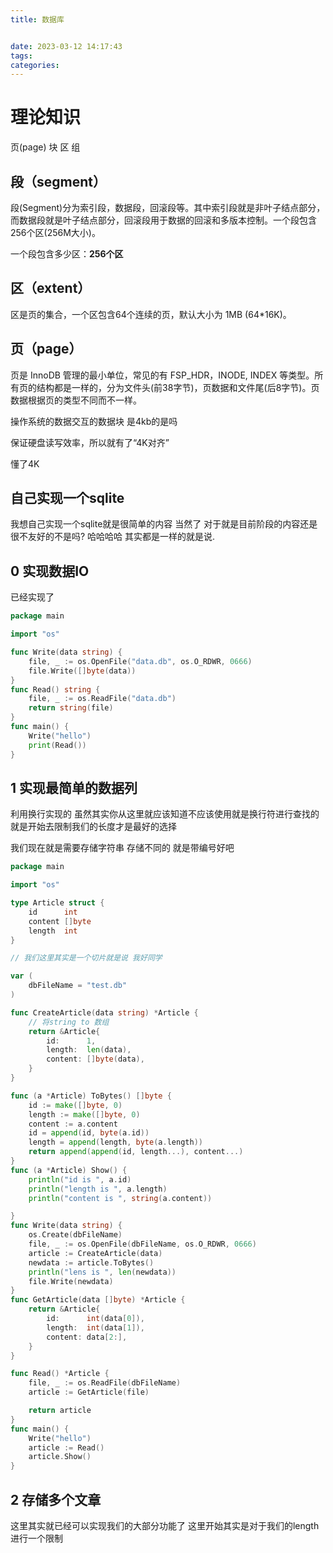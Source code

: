 ```yaml
---
title: 数据库


date: 2023-03-12 14:17:43
tags:
categories:
---
```


# 理论知识

页(page) 块 区 组

## **段（segment）**

 段(Segment)分为索引段，数据段，回滚段等。其中索引段就是非叶子结点部分，而数据段就是叶子结点部分，回滚段用于数据的回滚和多版本控制。一个段包含256个区(256M大小)。

 一个段包含多少区：**256个区**

## **区（extent）**

 区是页的集合，一个区包含64个连续的页，默认大小为 1MB (64*16K)。

## **页（page）**

 页是 InnoDB 管理的最小单位，常见的有 FSP_HDR，INODE, INDEX 等类型。所有页的结构都是一样的，分为文件头(前38字节)，页数据和文件尾(后8字节)。页数据根据页的类型不同而不一样。

操作系统的数据交互的数据块 是4kb的是吗

保证硬盘读写效率，所以就有了“4K对齐”

懂了4K









## 自己实现一个sqlite

我想自己实现一个sqlite就是很简单的内容 当然了 对于就是目前阶段的内容还是很不友好的不是吗? 哈哈哈哈 其实都是一样的就是说.



## 0 实现数据IO

已经实现了 

```go
package main

import "os"

func Write(data string) {
	file, _ := os.OpenFile("data.db", os.O_RDWR, 0666)
	file.Write([]byte(data))
}
func Read() string {
	file, _ := os.ReadFile("data.db")
	return string(file)
}
func main() {
	Write("hello")
	print(Read())
}
```

## 1 实现最简单的数据列 

利用换行实现的 虽然其实你从这里就应该知道不应该使用就是换行符进行查找的 就是开始去限制我们的长度才是最好的选择

我们现在就是需要存储字符串 存储不同的 就是带编号好吧 

```go
package main

import "os"

type Article struct {
	id      int
	content []byte
	length  int
}

// 我们这里其实是一个切片就是说 我好同学

var (
	dbFileName = "test.db"
)

func CreateArticle(data string) *Article {
	// 将string to 数组
	return &Article{
		id:      1,
		length:  len(data),
		content: []byte(data),
	}
}

func (a *Article) ToBytes() []byte {
	id := make([]byte, 0)
	length := make([]byte, 0)
	content := a.content
	id = append(id, byte(a.id))
	length = append(length, byte(a.length))
	return append(append(id, length...), content...)
}
func (a *Article) Show() {
	println("id is ", a.id)
	println("length is ", a.length)
	println("content is ", string(a.content))

}
func Write(data string) {
	os.Create(dbFileName)
	file, _ := os.OpenFile(dbFileName, os.O_RDWR, 0666)
	article := CreateArticle(data)
	newdata := article.ToBytes()
	println("lens is ", len(newdata))
	file.Write(newdata)
}
func GetArticle(data []byte) *Article {
	return &Article{
		id:      int(data[0]),
		length:  int(data[1]),
		content: data[2:],
	}
}

func Read() *Article {
	file, _ := os.ReadFile(dbFileName)
	article := GetArticle(file)

	return article
}
func main() {
	Write("hello")
	article := Read()
	article.Show()
}

```

## 2 存储多个文章

这里其实就已经可以实现我们的大部分功能了 这里开始其实是对于我们的length进行一个限制